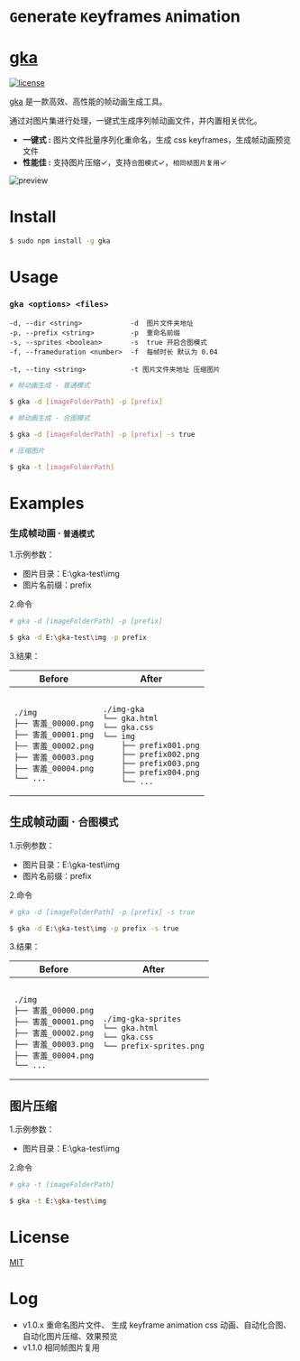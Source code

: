 # `G`enerate  `K`eyframes  `A`nimation

#  [gka](https://github.com/joeyguo/gka)

[![license](https://img.shields.io/badge/license-MIT-blue.svg)](https://github.com/joeyguo/gka#license) 

[gka](https://github.com/joeyguo/gka) 是一款高效、高性能的帧动画生成工具。

通过对图片集进行处理，一键式生成序列帧动画文件，并内置相关优化。

* **一键式 :**  图片文件批量序列化重命名，生成 css keyframes，生成帧动画预览文件
* **性能佳 :**  支持图片压缩✓，支持`合图模式`✓，`相同帧图片复用`✓

![preview](https://cloud.githubusercontent.com/assets/10385585/24502038/ac4bd9f2-157e-11e7-87e0-a9a44aaffafa.gif)

# Install

```sh
$ sudo npm install -g gka
```

# Usage

### `gka <options> <files>`
```
-d, --dir <string>            -d  图片文件夹地址
-p, --prefix <string>         -p  重命名前缀
-s, --sprites <boolean>       -s  true 开启合图模式
-f, --frameduration <number>  -f  每帧时长 默认为 0.04

-t, --tiny <string>           -t 图片文件夹地址 压缩图片
```


```sh
# 帧动画生成 - 普通模式

$ gka -d [imageFolderPath] -p [prefix] 
```

```sh
# 帧动画生成 - 合图模式

$ gka -d [imageFolderPath] -p [prefix] -s true
```

```sh
# 压缩图片

$ gka -t [imageFolderPath]
```

# Examples

### 生成帧动画 &middot; `普通模式`

1.示例参数： 

- 图片目录：E:\gka-test\img
- 图片名前缀：prefix

2.命令

```sh
# gka -d [imageFolderPath] -p [prefix] 

$ gka -d E:\gka-test\img -p prefix
```

3.结果： 
<table>
    <thead>
        <tr><th>Before</th><th>After</th></tr>
    </thead>
    <tbody>
        <tr>
            <td><pre><code>
./img
├── 害羞_00000.png
├── 害羞_00001.png
├── 害羞_00002.png
├── 害羞_00003.png
├── 害羞_00004.png
└── ...
</code></pre></td>
<td><pre><code>
./img-gka
└── gka.html
└── gka.css
└── img
    ├── prefix001.png
    ├── prefix002.png
    ├── prefix003.png
    ├── prefix004.png
    └── ...
</code></pre></td>
        </tr>
    </tbody>
</table>

## 生成帧动画 &middot; `合图模式`

1.示例参数： 

- 图片目录：E:\gka-test\img
- 图片名前缀：prefix

2.命令

```sh
# gka -d [imageFolderPath] -p [prefix] -s true

$ gka -d E:\gka-test\img -p prefix -s true
```

3.结果： 
<table>
    <thead>
        <tr><th>Before</th><th>After</th></tr>
    </thead>
    <tbody>
        <tr>
            <td><pre><code>
./img
├── 害羞_00000.png
├── 害羞_00001.png
├── 害羞_00002.png
├── 害羞_00003.png
├── 害羞_00004.png
└── ...
</code></pre></td>
<td><pre><code>
./img-gka-sprites
└── gka.html
└── gka.css
└── prefix-sprites.png
</code></pre></td>
        </tr>
    </tbody>
</table>

## 图片压缩

1.示例参数： 

- 图片目录：E:\gka-test\img

2.命令
```sh
# gka -t [imageFolderPath]

$ gka -t E:\gka-test\img
```

# License

[MIT](./LICENSE) 

# Log

- v1.0.x 重命名图片文件、 生成 keyframe animation css 动画、自动化合图、自动化图片压缩、效果预览
- v1.1.0 相同帧图片复用
